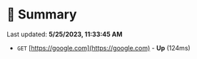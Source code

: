 # 📖 Summary
Last updated: **5/25/2023, 11:33:45 AM**

- `GET` [https://google.com](https://google.com) - **Up** (124ms)
